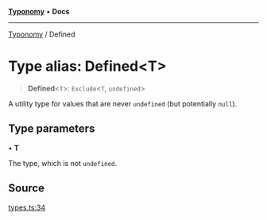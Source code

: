 [**Typonomy**](../README.md) • **Docs**

***

[Typonomy](../globals.md) / Defined

# Type alias: Defined\<T\>

> **Defined**\<`T`\>: `Exclude`\<`T`, `undefined`\>

A utility type for values that are never `undefined` (but potentially `null`).

## Type parameters

• **T**

The type, which is not `undefined`.

## Source

[types.ts:34](https://github.com/softcraft-development/typonomy/blob/dfbcc96600b9b9b8c6faf47f3caef423e4f1568c/src/types.ts#L34)
